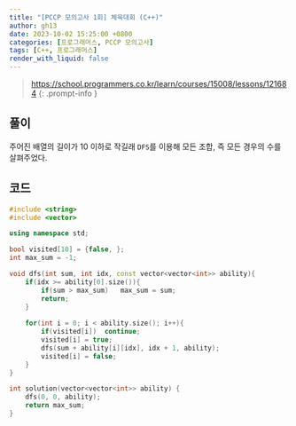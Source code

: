 ```yaml
---
title: "[PCCP 모의고사 1회] 체육대회 (C++)"
author: gh13
date: 2023-10-02 15:25:00 +0800
categories: [프로그래머스, PCCP 모의고사]
tags: [C++, 프로그래머스]
render_with_liquid: false
---
```


> <https://school.programmers.co.kr/learn/courses/15008/lessons/121684>
{: .prompt-info }

## 풀이

주어진 배열의 길이가 10 이하로 작길래 `DFS`를 이용해 모든 조합, 즉 모든 경우의 수를 살펴주었다.  

## 코드

```cpp
#include <string>
#include <vector>

using namespace std;

bool visited[10] = {false, };
int max_sum = -1;

void dfs(int sum, int idx, const vector<vector<int>> ability){
    if(idx >= ability[0].size()){
        if(sum > max_sum)   max_sum = sum;
        return;
    }
    
    for(int i = 0; i < ability.size(); i++){
        if(visited[i])  continue;
        visited[i] = true;
        dfs(sum + ability[i][idx], idx + 1, ability);
        visited[i] = false;
    }
}

int solution(vector<vector<int>> ability) {
    dfs(0, 0, ability);
    return max_sum;
}
```
